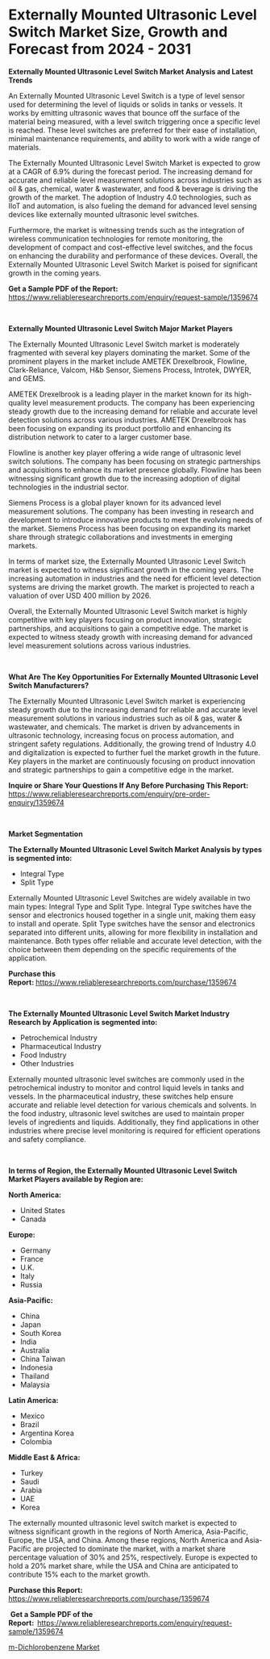 <p><h1>Externally Mounted Ultrasonic Level Switch Market Size, Growth and Forecast from 2024 - 2031</h1></p><p><strong>Externally Mounted Ultrasonic Level Switch Market Analysis and Latest Trends</strong></p>
<p><p>An Externally Mounted Ultrasonic Level Switch is a type of level sensor used for determining the level of liquids or solids in tanks or vessels. It works by emitting ultrasonic waves that bounce off the surface of the material being measured, with a level switch triggering once a specific level is reached. These level switches are preferred for their ease of installation, minimal maintenance requirements, and ability to work with a wide range of materials.</p><p>The Externally Mounted Ultrasonic Level Switch Market is expected to grow at a CAGR of 6.9% during the forecast period. The increasing demand for accurate and reliable level measurement solutions across industries such as oil & gas, chemical, water & wastewater, and food & beverage is driving the growth of the market. The adoption of Industry 4.0 technologies, such as IIoT and automation, is also fueling the demand for advanced level sensing devices like externally mounted ultrasonic level switches.</p><p>Furthermore, the market is witnessing trends such as the integration of wireless communication technologies for remote monitoring, the development of compact and cost-effective level switches, and the focus on enhancing the durability and performance of these devices. Overall, the Externally Mounted Ultrasonic Level Switch Market is poised for significant growth in the coming years.</p></p>
<p><strong>Get a Sample PDF of the Report:&nbsp;</strong> <a href="https://www.reliableresearchreports.com/enquiry/request-sample/1359674">https://www.reliableresearchreports.com/enquiry/request-sample/1359674</a></p>
<p>&nbsp;</p>
<p><strong>Externally Mounted Ultrasonic Level Switch Major Market Players</strong></p>
<p><p>The Externally Mounted Ultrasonic Level Switch market is moderately fragmented with several key players dominating the market. Some of the prominent players in the market include AMETEK Drexelbrook, Flowline, Clark-Reliance, Valcom, H&b Sensor, Siemens Process, Introtek, DWYER, and GEMS.</p><p>AMETEK Drexelbrook is a leading player in the market known for its high-quality level measurement products. The company has been experiencing steady growth due to the increasing demand for reliable and accurate level detection solutions across various industries. AMETEK Drexelbrook has been focusing on expanding its product portfolio and enhancing its distribution network to cater to a larger customer base.</p><p>Flowline is another key player offering a wide range of ultrasonic level switch solutions. The company has been focusing on strategic partnerships and acquisitions to enhance its market presence globally. Flowline has been witnessing significant growth due to the increasing adoption of digital technologies in the industrial sector.</p><p>Siemens Process is a global player known for its advanced level measurement solutions. The company has been investing in research and development to introduce innovative products to meet the evolving needs of the market. Siemens Process has been focusing on expanding its market share through strategic collaborations and investments in emerging markets.</p><p>In terms of market size, the Externally Mounted Ultrasonic Level Switch market is expected to witness significant growth in the coming years. The increasing automation in industries and the need for efficient level detection systems are driving the market growth. The market is projected to reach a valuation of over USD 400 million by 2026.</p><p>Overall, the Externally Mounted Ultrasonic Level Switch market is highly competitive with key players focusing on product innovation, strategic partnerships, and acquisitions to gain a competitive edge. The market is expected to witness steady growth with increasing demand for advanced level measurement solutions across various industries.</p></p>
<p>&nbsp;</p>
<p><strong>What Are The Key Opportunities For Externally Mounted Ultrasonic Level Switch Manufacturers?</strong></p>
<p><p>The Externally Mounted Ultrasonic Level Switch market is experiencing steady growth due to the increasing demand for reliable and accurate level measurement solutions in various industries such as oil & gas, water & wastewater, and chemicals. The market is driven by advancements in ultrasonic technology, increasing focus on process automation, and stringent safety regulations. Additionally, the growing trend of Industry 4.0 and digitalization is expected to further fuel the market growth in the future. Key players in the market are continuously focusing on product innovation and strategic partnerships to gain a competitive edge in the market.</p></p>
<p><strong>Inquire or Share Your Questions If Any Before Purchasing This Report:</strong> <a href="https://www.reliableresearchreports.com/enquiry/pre-order-enquiry/1359674">https://www.reliableresearchreports.com/enquiry/pre-order-enquiry/1359674</a></p>
<p>&nbsp;</p>
<p><strong>Market Segmentation</strong></p>
<p><strong>The Externally Mounted Ultrasonic Level Switch Market Analysis by types is segmented into:</strong></p>
<p><ul><li>Integral Type</li><li>Split Type</li></ul></p>
<p><p>Externally Mounted Ultrasonic Level Switches are widely available in two main types: Integral Type and Split Type. Integral Type switches have the sensor and electronics housed together in a single unit, making them easy to install and operate. Split Type switches have the sensor and electronics separated into different units, allowing for more flexibility in installation and maintenance. Both types offer reliable and accurate level detection, with the choice between them depending on the specific requirements of the application.</p></p>
<p><strong>Purchase this Report:&nbsp;</strong><a href="https://www.reliableresearchreports.com/purchase/1359674">https://www.reliableresearchreports.com/purchase/1359674</a></p>
<p>&nbsp;</p>
<p><strong>The Externally Mounted Ultrasonic Level Switch Market Industry Research by Application is segmented into:</strong></p>
<p><ul><li>Petrochemical Industry</li><li>Pharmaceutical Industry</li><li>Food Industry</li><li>Other Industries</li></ul></p>
<p><p>Externally mounted ultrasonic level switches are commonly used in the petrochemical industry to monitor and control liquid levels in tanks and vessels. In the pharmaceutical industry, these switches help ensure accurate and reliable level detection for various chemicals and solvents. In the food industry, ultrasonic level switches are used to maintain proper levels of ingredients and liquids. Additionally, they find applications in other industries where precise level monitoring is required for efficient operations and safety compliance.</p></p>
<p>&nbsp;</p>
<p><strong>In terms of Region, the Externally Mounted Ultrasonic Level Switch Market Players available by Region are:</strong></p>
<p>
    <p> <strong> North America: </strong>
        <ul>
            <li>United States</li>
            <li>Canada</li>
        </ul>
        </p> 
    <p> <strong> Europe: </strong>
        <ul>
            <li>Germany</li>
            <li>France</li>
            <li>U.K.</li>
            <li>Italy</li>
            <li>Russia</li>
        </ul>
        </p> 
    <p> <strong> Asia-Pacific: </strong>
        <ul>
            <li>China</li>
            <li>Japan</li>
            <li>South Korea</li>
            <li>India</li>
            <li>Australia</li>
            <li>China Taiwan</li>
            <li>Indonesia</li>
            <li>Thailand</li>
            <li>Malaysia</li>
        </ul>
        </p> 
    <p> <strong> Latin America: </strong>
        <ul>
            <li>Mexico</li>
            <li>Brazil</li>
            <li>Argentina Korea</li>
            <li>Colombia</li>
        </ul>
        </p> 
    <p> <strong> Middle East & Africa: </strong>
        <ul>
            <li>Turkey</li>
            <li>Saudi</li>
            <li>Arabia</li>
            <li>UAE</li>
            <li>Korea</li>
        </ul>
    </p>
    </p>
<p><p>The externally mounted ultrasonic level switch market is expected to witness significant growth in the regions of North America, Asia-Pacific, Europe, the USA, and China. Among these regions, North America and Asia-Pacific are projected to dominate the market, with a market share percentage valuation of 30% and 25%, respectively. Europe is expected to hold a 20% market share, while the USA and China are anticipated to contribute 15% each to the market growth.</p></p>
<p><strong>Purchase this Report: </strong><a href="https://www.reliableresearchreports.com/purchase/1359674">https://www.reliableresearchreports.com/purchase/1359674</a></p>
<p>&nbsp;<strong>Get a Sample PDF of the Report:&nbsp;&nbsp;</strong><a href="https://www.reliableresearchreports.com/enquiry/request-sample/1359674">https://www.reliableresearchreports.com/enquiry/request-sample/1359674</a></p>
<p><strong></strong></p>
<p><p><a href="https://github.com/biheemgalvinlouises6hokrh3h/Market-Research-Report-List-1/blob/main/m-dichlorobenzene-market.md">m-Dichlorobenzene Market</a></p></p>